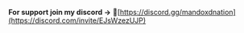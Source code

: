 **For support join my discord →**
🔗[https://discord.gg/mandoxdnation](https://discord.com/invite/EJsWzezUJP)
